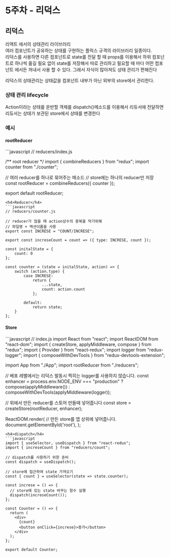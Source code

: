 <h1>5주차 - 리덕스</h1>

<h2>리덕스</h2>
리액트 에서의 상태관리 라이브러리<br>
여러 컴포넌트가 공유하는 상태를 구현하는 플럭스 규격의 라이브러리 일종이다.<br>
리덕스를 사용하면 다른 컴포넌트로 state를 전달 할 때 props를 
이용해서 하위 컴포넌트로 하나씩 옮길 필요 없이 state를 저장해서 
따로 관리하고 필요할 때 마다 어떤 컴포넌트 에서든 꺼내서 사용 할 수 있다. 
그래서 자식이 많아져도 상태 관리가 편해진다<br>

리덕스의 상태관리는 상태값을 컴포넌트 내부가 아닌 외부의 store에서 
관리한다.

<h3>상태 관리 lifecycle</h3>
Action이라는 상태를 운반할 객체를 dispatch()메소드를 이용해서
리듀서에 전달하면 리듀서는 상태가 보관된 store에서 상태를 변경한다

<h3>예시</h3>
<h4>rootReducer</h4>
```javascript
// reducers/index.js

/** root reducer */
import { combineReducers } from "redux";
import counter from "./counter";

// 여러 reducer를 하나로 묶어주는 메소드
// store에는 하나의 reducer만 저장
const rootReducer = combineReducers({
  counter
});

export default rootReducer;
```
<h4>Reducer</h4>
```javascript
// reducers/counter.js

// reducer가 많을 때 action상수의 중복을 막기위해 
// 파일명 + 액션이름을 사용
export const INCRESE = "COUNT/INCRESE";

export const increseCount = count => ({ type: INCRESE, count });

const initalState = {
    count: 0
};

const counter = (state = initalState, action) => {
    switch (action.type) {
        case INCRESE:
            return {
                ...state,
                count: action.count
            };
            
        default:
            return state;
    }
};
```
<h4>Store</h4>
```javascript
// index.js
import React from "react";
import ReactDOM from "react-dom";
import { createStore, applyMiddleware, compose } from "redux";
import { Provider } from "react-redux";
import logger from "redux-logger";
import { composeWithDevTools } from "redux-devtools-extension";

import App from "./App";
import rootReducer from "./reducers";

// 배포 레벨에서는 리덕스 발동시 찍히는 logger를 사용하지 않습니다.
const enhancer =
  process.env.NODE_ENV === "production"
    ? compose(applyMiddleware())
    : composeWithDevTools(applyMiddleware(logger));

// 위에서 만든 reducer를 스토어 만들때 넣어줍니다
const store = createStore(rootReducer, enhancer);

ReactDOM.render(
  // 만든 store를 앱 상위에 넣어줍니다.
  <Provider store={store}>
    <App />
  </Provider>
  document.getElementById('root'),
);
```
<h4>dispatch</h4>
```javascript
import { useSelector, useDispatch } from "react-redux";
import { increseCount } from "reducers/count";

// dispatch를 사용하기 위한 준비
const dispatch = useDispatch();

// store에 접근하여 state 가져오기
const { count } = useSelector(state => state.counter);

const increse = () => {
  // store에 있는 state 바꾸는 함수 실행
  dispatch(increseCount());
};

const Counter = () => {
  return (
    <div>
      {count}
      <button onClick={increse}>증가</button>
    </div>
  );
};

export default Counter;
```

